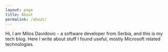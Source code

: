 ```yaml
---
layout: page
title: About
permalink: /about/
---
```


Hi, I am Milos Davidovic - a software developer from Serbia, and this is my tech blog.
Here I write about stuff I found useful, mostly Microsoft related technologies.
